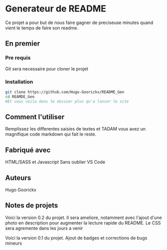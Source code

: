 # Generateur de README
Ce projet a pour but de nous faire gagner de preciseuse minutes quand vient le temps de faire son readme.
## En premier
### Pre requis
Git sera necessaire pour cloner le projet
### Installation
```bash
git clone https://github.com/Hugo-Goorickx/README_Gen
cd REAMDE_Gen
#Et vous voila dans le dossier plus qu'a lancer le site
```
## Comment l'utiliser
Remplissez les differentes saisies de textes et TADAM vous avez un magnifique code markdown qui fait le reste.
## Fabriqué avec
HTML/SASS et Javascript
Sans oublier VS Code
## Auteurs
Hugo Goorickx
## Notes de projets
Voici la version 0.2 du projet.
Il sera ameliore, notamment avec l'ajout d'une photo en description pour augmenter la lecture rapide du README. Le CSS sera agremente dans les jours a venir

Voici la version 0.1 du projet.
Ajout de badges et corrections de bugs mineurs
